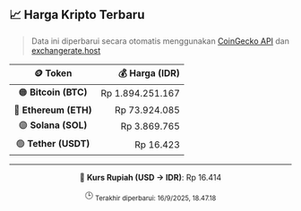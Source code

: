 

<!-- HARGA_KRIPTO -->
## 📈 Harga Kripto Terbaru

> Data ini diperbarui secara otomatis menggunakan [CoinGecko API](https://www.coingecko.com/) dan [exchangerate.host](https://exchangerate.host/)

<div align="center">

| 🪙 Token | 💰 Harga (IDR) |
|:------:|---------------:|
| 🟠 **Bitcoin (BTC)**   | Rp 1.894.251.167 |
| 🔵 **Ethereum (ETH)**  | Rp 73.924.085 |
| 🟣 **Solana (SOL)**    | Rp 3.869.765 |
| 🟢 **Tether (USDT)**   | Rp 16.423 |

---

💱 **Kurs Rupiah (USD → IDR)**: Rp 16.414

🕒 <sub>Terakhir diperbarui: 16/9/2025, 18.47.18</sub>

</div>
<!-- /HARGA_KRIPTO -->